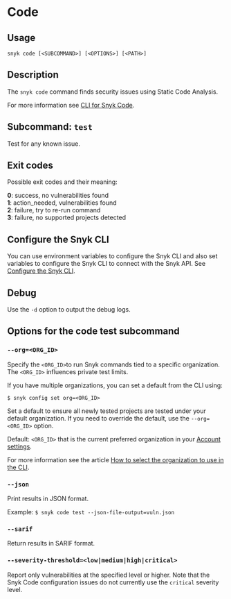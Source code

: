 # Code

## Usage

`snyk code [<SUBCOMMAND>] [<OPTIONS>] [<PATH>]`

## Description

The `snyk code` command finds security issues using Static Code Analysis.

For more information see [CLI for Snyk Code](https://docs.snyk.io/snyk-code/cli-for-snyk-code).

## Subcommand: `test`

Test for any known issue.

## Exit codes

Possible exit codes and their meaning:

**0**: success, no vulnerabilities found\
**1**: action\_needed, vulnerabilities found\
**2**: failure, try to re-run command\
**3**: failure, no supported projects detected

## Configure the Snyk CLI

You can use environment variables to configure the Snyk CLI and also set variables to configure the Snyk CLI to connect with the Snyk API. See [Configure the Snyk CLI](https://docs.snyk.io/features/snyk-cli/configure-the-snyk-cli).

## Debug

Use the `-d` option to output the debug logs.

## Options for the code test subcommand

### `--org=<ORG_ID>`

Specify the `<ORG_ID>`to run Snyk commands tied to a specific organization. The `<ORG_ID>` influences private test limits.

If you have multiple organizations, you can set a default from the CLI using:

`$ snyk config set org=<ORG_ID>`

Set a default to ensure all newly tested projects are tested under your default organization. If you need to override the default, use the `--org=<ORG_ID>` option.

Default: `<ORG_ID>` that is the current preferred organization in your [Account settings](https://app.snyk.io/account).

For more information see the article [How to select the organization to use in the CLI](https://support.snyk.io/hc/en-us/articles/360000920738-How-to-select-the-organization-to-use-in-the-CLI).

### `--json`

Print results in JSON format.

Example: `$ snyk code test --json-file-output=vuln.json`

### `--sarif`

Return results in SARIF format.

### `--severity-threshold=<low|medium|high|critical>`

Report only vulnerabilities at the specified level or higher. Note that the Snyk Code configuration issues do not currently use the `critical` severity level.
